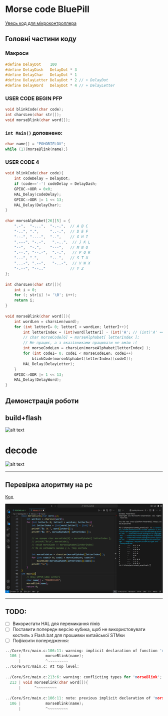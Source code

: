 # Morse code BluePill 

[Увесь код для мікроконтроллера](Core/Src/main.c)

## Головні частини коду

### Макроси
``` c
#define DelayDot    100
#define DelayDash   DelayDot * 3
#define DelayChar   DelayDot * 1
#define DelayLetter DelayDot * 2 // + DelayDot
#define DelayWord   DelayDot * 4 // + DelayLetter
```

### USER CODE BEGIN PFP
``` c
void blinkCode(char code);
int charsLen(char str[]);
void morseBlink(char word[]);
```


###  `int Main()` доповнено:
``` c
char name[] = "POHORIELOV";
while (1){morseBlink(name);}
```

###  USER CODE  4
``` c
void blinkCode(char code){
	int codeDelay = DelayDot;
	if (code=='-') codeDelay = DelayDash;
	GPIOC->ODR = 0x0;
	HAL_Delay(codeDelay);
	GPIOC->ODR |= 1 << 13;
	HAL_Delay(DelayChar);
}

char morseAlphabet[26][5] = {
	".-",  "-...",  "-.-.",  // A B C
	"-..", ".",     "..-.",  // D E F
	"--.", "....",  "..",    // G H I
	".---", "-.-",   ".-..",  // J K L
	"--",  "-.",    "---",   // M N O
	".--.", "--.-",  ".-.",   // P Q R
	"...", "-",     "..-",   // S T U
	"...-", ".--",   "-..-",  // V W X
	"-.--", "--.."   		 // Y Z
};

int charsLen(char str[]){
    int i = 0;
    for (; str[i] != '\0'; i++);
    return i;
}

void morseBlink(char word[]){
	int wordLen = charsLen(word);
	for (int letterI= 0; letterI < wordLen; letterI++){
		int letterIndex = (int)word[letterI] - (int)'A'; // (int)'A' == 65
		// char morseCode[6] = morseAlphabet[ letterIndex ];
		// Не працює, а з вказівниками працювати не вмію :(
		int morseCodeLen = charsLen(morseAlphabet[letterIndex] );
		for (int codeI= 0; codeI < morseCodeLen; codeI++)
			blinkCode(morseAlphabet[letterIndex][codeI]);
		HAL_Delay(DelayLetter);
	}
	GPIOC->ODR |= 1 << 13;
	HAL_Delay(DelayWord);
}
```

## Демонстрація роботи

## build+flash
<!-- <video autoplay loop muted controls src="READMEfiles/build+flash.mp4" title="build+flash.mp4"></video> -->

<!-- [![build+flash.mp4](build+flash.jpg)](READMEfiles/build+flash.mp4) -->

![alt text](READMEfiles/build+flash.gif)

# decode
<!-- <video autoplay loop muted controls src="READMEfiles/decode.mp4" title="morse decode.mp4"></video> -->

<!-- [![morse decode.mp4](READMEfiles/decode.jpg)](READMEfiles/decode.mp4) -->

![alt text](READMEfiles/decode.gif)

---

## Перевірка алоритму на pc
[Код](TestAlgoritm/Morse.c)

![alt text](READMEfiles/algoritmTest.png)

---

## TODO:
- [ ] Використати HAL для перемикання пінів
- [ ] Поставити попередн версію кубика, щоб не використовувати костиль з Flash.bat для прошивки китайської STMки
- [ ] Пофіксити попередження:

``` c
../Core/Src/main.c:106:11: warning: implicit declaration of function 'morseBlink' [-Wimplicit-function-declaration]
  106 |           morseBlink(name);
      |           ^~~~~~~~~~
../Core/Src/main.c: At top level:

../Core/Src/main.c:213:6: warning: conflicting types for 'morseBlink'; have 'void(char *)'
  213 | void morseBlink(char word[]){
      |      ^~~~~~~~~~

../Core/Src/main.c:106:11: note: previous implicit declaration of 'morseBlink' with type 'void(char *)'
  106 |           morseBlink(name);
      |           ^~~~~~~~~~
```